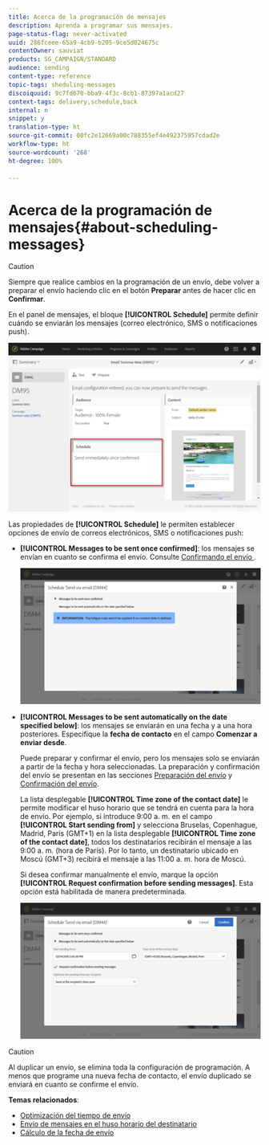 ```yaml
---
title: Acerca de la programación de mensajes
description: Aprenda a programar sus mensajes.
page-status-flag: never-activated
uuid: 286fceee-65a9-4cb9-b205-9ce5d024675c
contentOwner: sauviat
products: SG_CAMPAIGN/STANDARD
audience: sending
content-type: reference
topic-tags: sheduling-messages
discoiquuid: 9c7fd670-bba9-4f3c-8cb1-87397a1acd27
context-tags: delivery,schedule,back
internal: n
snippet: y
translation-type: ht
source-git-commit: 00fc2e12669a00c788355ef4e492375957cdad2e
workflow-type: ht
source-wordcount: '268'
ht-degree: 100%

---
```



# Acerca de la programación de mensajes{#about-scheduling-messages}

>[!CAUTION]
>
>Siempre que realice cambios en la programación de un envío, debe volver a preparar el envío haciendo clic en el botón **Preparar** antes de hacer clic en **Confirmar**.

En el panel de mensajes, el bloque **[!UICONTROL Schedule]** permite definir cuándo se enviarán los mensajes (correo electrónico, SMS o notificaciones push).

![](assets/delivery_dashboard.png)

Las propiedades de **[!UICONTROL Schedule]** le permiten establecer opciones de envío de correos electrónicos, SMS o notificaciones push:

* **[!UICONTROL Messages to be sent once confirmed]**: los mensajes se envían en cuanto se confirma el envío. Consulte [Confirmando el envío ](../../sending/using/confirming-the-send.md) .

   ![](assets/delivery_planning_1.png)

* **[!UICONTROL Messages to be sent automatically on the date specified below]**: los mensajes se enviarán en una fecha y a una hora posteriores. Especifique la **fecha de contacto** en el campo **Comenzar a enviar desde**.

   Puede preparar y confirmar el envío, pero los mensajes solo se enviarán a partir de la fecha y hora seleccionadas. La preparación y confirmación del envío se presentan en las secciones [Preparación del envío](../../sending/using/preparing-the-send.md) y [Confirmación del envío](../../sending/using/confirming-the-send.md).

   La lista desplegable **[!UICONTROL Time zone of the contact date]** le permite modificar el huso horario que se tendrá en cuenta para la hora de envío. Por ejemplo, si introduce 9:00 a. m. en el campo **[!UICONTROL Start sending from]** y selecciona Bruselas, Copenhague, Madrid, París (GMT+1) en la lista desplegable **[!UICONTROL Time zone of the contact date]**, todos los destinatarios recibirán el mensaje a las 9:00 a. m. (hora de París). Por lo tanto, un destinatario ubicado en Moscú (GMT+3) recibirá el mensaje a las 11:00 a. m. hora de Moscú.

   Si desea confirmar manualmente el envío, marque la opción **[!UICONTROL Request confirmation before sending messages]**. Esta opción está habilitada de manera predeterminada.

   ![](assets/delivery_planning.png)

>[!CAUTION]
>
>Al duplicar un envío, se elimina toda la configuración de programación. A menos que programe una nueva fecha de contacto, el envío duplicado se enviará en cuanto se confirme el envío.

**Temas relacionados**:

* [Optimización del tiempo de envío](../../sending/using/optimizing-the-sending-time.md)
* [Envío de mensajes en el huso horario del destinatario](../../sending/using/sending-messages-at-the-recipient-s-time-zone.md)
* [Cálculo de la fecha de envío](../../sending/using/computing-the-sending-date.md)

